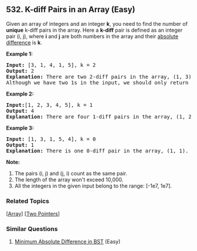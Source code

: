 <!--|This file generated by command(leetcode description); DO NOT EDIT.    |-->
<!--+----------------------------------------------------------------------+-->
<!--|@author    Openset <openset.wang@gmail.com>                           |-->
<!--|@link      https://github.com/openset                                 |-->
<!--|@home      https://github.com/openset/leetcode                        |-->
<!--+----------------------------------------------------------------------+-->

## 532. K-diff Pairs in an Array (Easy)

<p>
Given an array of integers and an integer <b>k</b>, you need to find the number of <b>unique</b> k-diff pairs in the array. Here a <b>k-diff</b> pair is defined as an integer pair (i, j), where <b>i</b> and <b>j</b> are both numbers in the array and their <a href = "https://en.wikipedia.org/wiki/Absolute_difference">absolute difference</a> is <b>k</b>.
</p>


<p><b>Example 1:</b><br />
<pre>
<b>Input:</b> [3, 1, 4, 1, 5], k = 2
<b>Output:</b> 2
<b>Explanation: </b>There are two 2-diff pairs in the array, (1, 3) and (3, 5).</br>Although we have two 1s in the input, we should only return the number of <b>unique</b> pairs.
</pre>
</p>

<p><b>Example 2:</b><br />
<pre>
<b>Input:</b>[1, 2, 3, 4, 5], k = 1
<b>Output: </b>4
<b>Explanation:</b> There are four 1-diff pairs in the array, (1, 2), (2, 3), (3, 4) and (4, 5).
</pre>
</p>

<p><b>Example 3:</b><br />
<pre>
<b>Input: </b>[1, 3, 1, 5, 4], k = 0
<b>Output: </b>1
<b>Explanation:</b> There is one 0-diff pair in the array, (1, 1).
</pre>
</p>

<p><b>Note:</b><br>
<ol>
<li>The pairs (i, j) and (j, i) count as the same pair.</li>
<li>The length of the array won't exceed 10,000.</li>
<li>All the integers in the given input belong to the range: [-1e7, 1e7].</li>
</ol>
</p>

### Related Topics
[[Array](https://github.com/openset/leetcode/tree/master/tag/array/README.md)] [[Two Pointers](https://github.com/openset/leetcode/tree/master/tag/two-pointers/README.md)] 

### Similar Questions
  1. [Minimum Absolute Difference in BST](https://github.com/openset/leetcode/tree/master/problems/minimum-absolute-difference-in-bst) (Easy)
